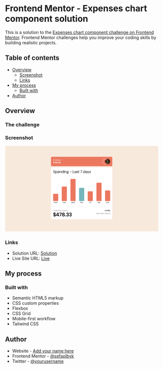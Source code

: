# Frontend Mentor - Expenses chart component solution

This is a solution to the [Expenses chart component challenge on Frontend Mentor](https://www.frontendmentor.io/challenges/expenses-chart-component-e7yJBUdjwt). Frontend Mentor challenges help you improve your coding skills by building realistic projects. 

## Table of contents

- [Overview](#overview)
  - [Screenshot](#screenshot)
  - [Links](#links)
- [My process](#my-process)
  - [Built with](#built-with)
- [Author](#author)


## Overview

### The challenge


### Screenshot

![](./ss.png)

### Links

- Solution URL: [Solution](https://github.com/sefaplbyk/javaScript/tree/main/Frontend-Mentor-Js/expenses-chart-component-main)
- Live Site URL: [Live](https://sefaplbyk.github.io/javaScript/Frontend-Mentor-Js/expenses-chart-component-main/)

## My process

### Built with

- Semantic HTML5 markup
- CSS custom properties
- Flexbox
- CSS Grid
- Mobile-first workflow
- Tailwind CSS


## Author

- Website - [Add your name here](https://www.your-site.com)
- Frontend Mentor - [@sefaplbyk](https://www.frontendmentor.io/profile/sefaplbyk)
- Twitter - [@yourusername](https://www.twitter.com/yourusername)

